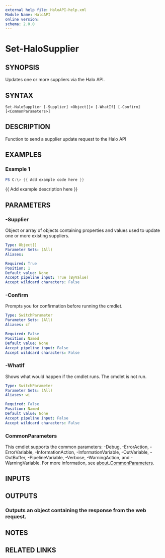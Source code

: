 ```yaml
---
external help file: HaloAPI-help.xml
Module Name: HaloAPI
online version:
schema: 2.0.0
---
```


# Set-HaloSupplier

## SYNOPSIS
Updates one or more suppliers via the Halo API.

## SYNTAX

```
Set-HaloSupplier [-Supplier] <Object[]> [-WhatIf] [-Confirm] [<CommonParameters>]
```

## DESCRIPTION
Function to send a supplier update request to the Halo API

## EXAMPLES

### Example 1
```powershell
PS C:\> {{ Add example code here }}
```

{{ Add example description here }}

## PARAMETERS

### -Supplier
Object or array of objects containing properties and values used to update one or more existing suppliers.

```yaml
Type: Object[]
Parameter Sets: (All)
Aliases:

Required: True
Position: 1
Default value: None
Accept pipeline input: True (ByValue)
Accept wildcard characters: False
```

### -Confirm
Prompts you for confirmation before running the cmdlet.

```yaml
Type: SwitchParameter
Parameter Sets: (All)
Aliases: cf

Required: False
Position: Named
Default value: None
Accept pipeline input: False
Accept wildcard characters: False
```

### -WhatIf
Shows what would happen if the cmdlet runs.
The cmdlet is not run.

```yaml
Type: SwitchParameter
Parameter Sets: (All)
Aliases: wi

Required: False
Position: Named
Default value: None
Accept pipeline input: False
Accept wildcard characters: False
```

### CommonParameters
This cmdlet supports the common parameters: -Debug, -ErrorAction, -ErrorVariable, -InformationAction, -InformationVariable, -OutVariable, -OutBuffer, -PipelineVariable, -Verbose, -WarningAction, and -WarningVariable. For more information, see [about_CommonParameters](http://go.microsoft.com/fwlink/?LinkID=113216).

## INPUTS

## OUTPUTS

### Outputs an object containing the response from the web request.
## NOTES

## RELATED LINKS
